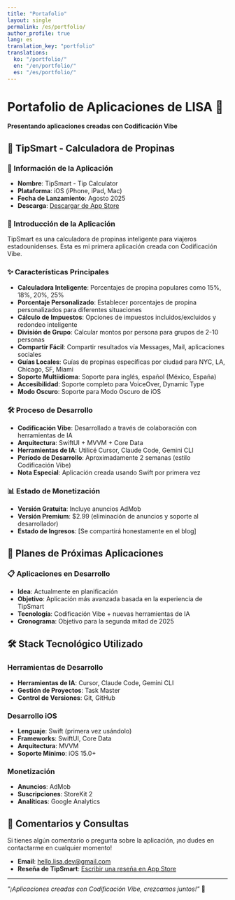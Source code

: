 ```yaml
---
title: "Portafolio"
layout: single
permalink: /es/portfolio/
author_profile: true
lang: es
translation_key: "portfolio"
translations:
  ko: "/portfolio/"
  en: "/en/portfolio/"
  es: "/es/portfolio/"
---
```


# Portafolio de Aplicaciones de LISA 📱

**Presentando aplicaciones creadas con Codificación Vibe**

## 🚀 TipSmart - Calculadora de Propinas

### 📱 Información de la Aplicación
- **Nombre**: TipSmart - Tip Calculator
- **Plataforma**: iOS (iPhone, iPad, Mac)
- **Fecha de Lanzamiento**: Agosto 2025
- **Descarga**: [Descargar de App Store](https://apps.apple.com/app/tipsmart-tip-calculator/id6749946714)

### 🎯 Introducción de la Aplicación
TipSmart es una calculadora de propinas inteligente para viajeros estadounidenses. Esta es mi primera aplicación creada con Codificación Vibe.

### ✨ Características Principales
- **Calculadora Inteligente**: Porcentajes de propina populares como 15%, 18%, 20%, 25%
- **Porcentaje Personalizado**: Establecer porcentajes de propina personalizados para diferentes situaciones
- **Cálculo de Impuestos**: Opciones de impuestos incluidos/excluidos y redondeo inteligente
- **División de Grupo**: Calcular montos por persona para grupos de 2-10 personas
- **Compartir Fácil**: Compartir resultados vía Messages, Mail, aplicaciones sociales
- **Guías Locales**: Guías de propinas específicas por ciudad para NYC, LA, Chicago, SF, Miami
- **Soporte Multiidioma**: Soporte para inglés, español (México, España)
- **Accesibilidad**: Soporte completo para VoiceOver, Dynamic Type
- **Modo Oscuro**: Soporte para Modo Oscuro de iOS

### 🛠️ Proceso de Desarrollo
- **Codificación Vibe**: Desarrollado a través de colaboración con herramientas de IA
- **Arquitectura**: SwiftUI + MVVM + Core Data
- **Herramientas de IA**: Utilicé Cursor, Claude Code, Gemini CLI
- **Período de Desarrollo**: Aproximadamente 2 semanas (estilo Codificación Vibe)
- **Nota Especial**: Aplicación creada usando Swift por primera vez

### 📊 Estado de Monetización
- **Versión Gratuita**: Incluye anuncios AdMob
- **Versión Premium**: $2.99 (eliminación de anuncios y soporte al desarrollador)
- **Estado de Ingresos**: [Se compartirá honestamente en el blog]

## 🔮 Planes de Próximas Aplicaciones

### 📋 Aplicaciones en Desarrollo
- **Idea**: Actualmente en planificación
- **Objetivo**: Aplicación más avanzada basada en la experiencia de TipSmart
- **Tecnología**: Codificación Vibe + nuevas herramientas de IA
- **Cronograma**: Objetivo para la segunda mitad de 2025

## 🛠️ Stack Tecnológico Utilizado

### Herramientas de Desarrollo
- **Herramientas de IA**: Cursor, Claude Code, Gemini CLI
- **Gestión de Proyectos**: Task Master
- **Control de Versiones**: Git, GitHub

### Desarrollo iOS
- **Lenguaje**: Swift (primera vez usándolo)
- **Frameworks**: SwiftUI, Core Data
- **Arquitectura**: MVVM
- **Soporte Mínimo**: iOS 15.0+

### Monetización
- **Anuncios**: AdMob
- **Suscripciones**: StoreKit 2
- **Analíticas**: Google Analytics

## 💬 Comentarios y Consultas

Si tienes algún comentario o pregunta sobre la aplicación, ¡no dudes en contactarme en cualquier momento!

- **Email**: [hello.lisa.dev@gmail.com](mailto:hello.lisa.dev@gmail.com)
- **Reseña de TipSmart**: [Escribir una reseña en App Store](https://apps.apple.com/app/tipsmart-tip-calculator/id6749946714)

---

*"¡Aplicaciones creadas con Codificación Vibe, crezcamos juntos!"* 🎵